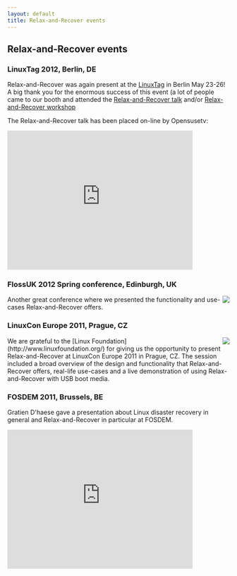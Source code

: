 ```yaml
---
layout: default
title: Relax-and-Recover events
---
```


## Relax-and-Recover events

### LinuxTag 2012, Berlin, DE
Relax-and-Recover was again present at the [LinuxTag](http://linuxtag.org)
in Berlin May 23-26! A big thank you for the enormous success of this event
(a lot of people came to our booth and attended the
[Relax-and-Recover talk](http://www.linuxtag.org/2012/en/program/program/vortragsdetails.html?no_cache=1&talkid=195)
and/or [Relax-and-Recover workshop](http://www.linuxtag.org/2012/de/program/workshops/workshops/vortragsdetails.html?talkid=701)

The Relax-and-Recover talk has been placed on-line by Opensusetv:
<iframe width="420" height="315" src="http://www.youtube.com/embed/jUfFzFU-SWY" frameborder="0" allowfullscreen><p>Relax-and-Recover talk</p></iframe>


### FlossUK 2012 Spring conference, Edinburgh, UK
<img src="http://www.flossuk.org/moin_static193/common/flossuk-182x70.png" align="right">
Another great conference where we presented the functionality and use-cases
Relax-and-Recover offers.


### LinuxCon Europe 2011, Prague, CZ
<img src="http://www.linuxfoundation.org/sites/www.linuxfoundation.org/themes/opensourcery/images/footer-logo.png" align="right">
We are grateful to the [Linux Foundation](http://www.linuxfoundation.org/)
for giving us the opportunity to present Relax-and-Recover at LinuxCon
Europe 2011 in Prague, CZ. The session included a broad overview of
the design and functionality that Relax-and-Recover offers, real-life
use-cases and a live demonstration of using Relax-and-Recover with USB
boot media.

### FOSDEM 2011, Brussels, BE
Gratien D'haese gave a presentation about Linux disaster recovery in 
general and Relax-and-Recover in particular at FOSDEM.
<iframe width="420" height="315" src="http://www.youtube.com/embed/4SMdxIGWxeQ" frameborder="0" allowfullscreen><p>Relax-and-Recover talk</iframe>